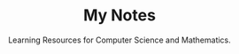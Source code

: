 <h1 align="center">My Notes</h1>

<p align="center"> Learning Resources for Computer Science and Mathematics.</p>

